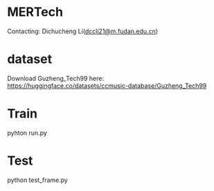 # MERTech
Contacting: Dichucheng Li(dccli21@m.fudan.edu.cn)

# dataset
Download Guzheng_Tech99 here: https://huggingface.co/datasets/ccmusic-database/Guzheng_Tech99

# Train

pyhton run.py

# Test

python test_frame.py
